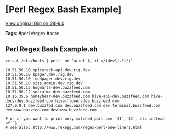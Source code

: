 # [Perl Regex Bash Example] 

[View original Gist on GitHub](https://gist.github.com/Integralist/993863467f978c9a42ef787a56bafcee)

**Tags:** #perl #regex #pcre

## Perl Regex Bash Example.sh

```shell
>> cat /etc/hosts | perl -ne 'print $_ if m/(dev\..*)/;'

10.51.50.10 spicerack-api.dev.rig.dev
10.51.50.10 bpager.dev.rig.dev
10.51.50.10 feedpager.dev.rig.dev
10.51.50.10 site_admin.dev.rig.dev
10.51.50.13 hogwarts-dev.buzzfeed.com
10.51.50.12 socialmc-dev.buzzfeed.com
10.16.39.6 honeybear-dev.buzzfeed.com hive-api-dev.buzzfeed.com hive-docs-dev.buzzfeed.com hive-flower-dev.buzzfeed.com
127.0.0.1 dev.buzzfed.com dev.buzzfeed.com dev.terminal.buzzfeed.com dev.www.buzzfed.com dev.www.buzzfeed.com

# or if you want to print only matched part use `$1`,`$2`, etc instead of `$_`
# see also: http://www.rexegg.com/regex-perl-one-liners.html
```

